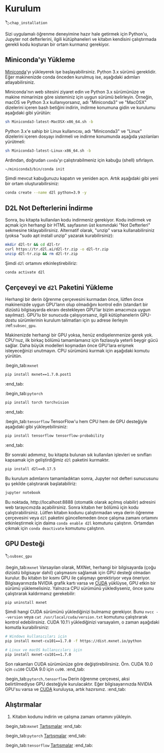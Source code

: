# Kurulum
:label:`chap_installation`

Sizi uygulamalı öğrenme deneyimine hazır hale getirmek için Python'u, Jupyter not defterlerini, ilgili kütüphaneleri ve kitabın kendisini çalıştırmada gerekli kodu koşturan bir ortam kurmanız gerekiyor.

## Miniconda'yı Yükleme

[Miniconda](https://conda.io/en/latest/miniconda.html)'yı yükleyerek işe başlayabilirsiniz.
Python 3.x sürümü gereklidir. Eğer makinenizde conda önceden kurulmuş ise, aşağıdaki adımları
atlayabilirsiniz. 

Miniconda'nın web sitesini ziyaret edin ve Python 3.x sürümünüze ve makine mimarinize göre sisteminiz için uygun sürümü belirleyin. Örneğin, macOS ve Python 3.x kullanıyorsanız, adı "Miniconda3" ve "MacOSX" dizelerini içeren bash betiğini indirin, indirme konumuna gidin ve kurulumu aşağıdaki gibi yürütün:

```bash
sh Miniconda3-latest-MacOSX-x86_64.sh -b
```

Python 3.x'e sahip bir Linux kullanıcısı, adı "Miniconda3" ve "Linux" dizelerini içeren dosyayı indirmeli ve indirme konumunda aşağıda yazılanları yürütmeli:

```bash
sh Miniconda3-latest-Linux-x86_64.sh -b
```

Ardından, doğrudan `conda`'yı çalıştırabilmeniz için kabuğu (shell) sıfırlayın.

```bash
~/miniconda3/bin/conda init
```

Şimdi mevcut kabuğunuzu kapatın ve yeniden açın. Artık aşağıdaki gibi yeni bir
ortam oluşturabilirsiniz:

```bash
conda create --name d2l python=3.9 -y
```


## D2L Not Defterlerini İndirme

Sonra, bu kitapta kullanılan kodu indirmeniz gerekiyor. Kodu indirmek ve açmak için
herhangi bir HTML sayfasının üst kısmındaki "Not Defterleri" sekmesine
tıklayabilirsiniz. Alternatif olarak, "unzip" varsa kullanabilirsiniz
(yoksa "sudo apt install unzip" yazarak kurabilirsiniz):

```bash
mkdir d2l-tr && cd d2l-tr
curl https://tr.d2l.ai/d2l-tr.zip -o d2l-tr.zip
unzip d2l-tr.zip && rm d2l-tr.zip
```

Şimdi `d2l` ortamını etkinleştirebiliriz:

```bash
conda activate d2l

```


## Çerçeveyi ve `d2l` Paketini Yükleme

Herhangi bir derin öğrenme çerçevesini kurmadan önce, lütfen önce makinenizde uygun GPU'ların olup olmadığını kontrol edin (standart bir dizüstü bilgisayarda ekranı destekleyen GPU'lar bizim amacımıza uygun sayılmaz). GPU'lu bir sunucuda çalışıyorsanız, ilgili kütüphanelerin GPU-dostu sürümlerinin kurulum talimatları için şu adrese ilerleyin :ref:`subsec_gpu`.

Makinenizde herhangi bir GPU yoksa, henüz endişelenmenize gerek yok. CPU'nuz, ilk birkaç bölümü tamamlamanız için fazlasıyla yeterli beygir gücü sağlar. Daha büyük modelleri koşmadan önce GPU'lara erişmek isteyeceğinizi unutmayın. CPU sürümünü kurmak için aşağıdaki komutu yürütün.

:begin_tab:`mxnet`

```bash
pip install mxnet==1.7.0.post1
```


:end_tab:


:begin_tab:`pytorch`

```bash
pip install torch torchvision
```


:end_tab:

:begin_tab:`tensorflow`
TensorFlow'u hem CPU hem de GPU desteğiyle aşağıdaki gibi yükleyebilirsiniz:

```bash
pip install tensorflow tensorflow-probability
```


:end_tab:


Bir sonraki adımımız, bu kitapta bulunan sık kullanılan işlevleri ve sınıfları kapsamak için geliştirdiğimiz `d2l` paketini kurmaktır.

```bash
pip install d2l==0.17.5
```

Bu kurulum adımlarını tamamladıktan sonra, Jupyter not defteri sunucusunu şu şekilde çalıştırarak başlatabiliriz:

```bash
jupyter notebook
```

Bu noktada, http://localhost:8888 (otomatik olarak açılmış olabilir) adresini
web tarayıcınızda açabilirsiniz. Sonra kitabın her bölümü için kodu çalıştırabilirsiniz.
Lütfen kitabın kodunu çalıştırmadan veya derin öğrenme çerçevesini veya `d2l`
paketini güncellemeden önce çalışma zamanı ortamını etkinleştirmek için daima
`conda enable d2l` komutunu çalıştırın. Ortamdan çıkmak için `conda deactivate` komutunu
çalıştırın.


## GPU Desteği
:label:`subsec_gpu`

:begin_tab:`mxnet`
Varsayılan olarak, MXNet, herhangi bir bilgisayarda (çoğu dizüstü bilgisayar dahil) çalışmasını sağlamak için GPU desteği olmadan kurulur. Bu kitabın bir kısmı GPU ile çalışmayı gerektiriyor veya öneriyor. Bilgisayarınızda NVIDIA grafik kartı varsa ve [CUDA](https://developer.nvidia.com/cuda-downloads) yüklüyse, GPU etkin bir sürümü yüklemelisiniz. Yalnızca CPU sürümünü yüklediyseniz, önce şunu çalıştırarak kaldırmanız gerekebilir:

```bash
pip uninstall mxnet
```


Şimdi hangi CUDA sürümünü yüklediğinizi bulmamız gerekiyor. 
Bunu `nvcc --version` veya `cat /usr/local/cuda/version.txt` komutunu çalıştırarak kontrol edebilirsiniz.
CUDA 10.1'i yüklediğinizi varsayalım, o zaman aşağıdaki komutla kurabilirsiniz:

```bash
# Windows kullanıcıları için
pip install mxnet-cu101==1.7.0 -f https://dist.mxnet.io/python

# Linux ve macOS kullanıcıları için
pip install mxnet-cu101==1.7.0
```

Son rakamları CUDA sürümünüze göre değiştirebilirsiniz. Örn. CUDA 10.0 için `cu100` CUDA 9.0 için `cu90`.
:end_tab:


:begin_tab:`pytorch,tensorflow`
Derin öğrenme çerçevesi, aksi belirtilmediyse GPU desteğiyle kurulacaktır. 
Eğer bilgisayarınızda NVIDIA GPU'su varsa ve [CUDA](https://developer.nvidia.com/cuda-downloads) kuruluysa, artık hazırsınız.
:end_tab:

## Alıştırmalar

1. Kitabın kodunu indirin ve çalışma zamanı ortamını yükleyin.

:begin_tab:`mxnet`
[Tartışmalar](https://discuss.d2l.ai/t/23)
:end_tab:

:begin_tab:`pytorch`
[Tartışmalar](https://discuss.d2l.ai/t/24)
:end_tab:

:begin_tab:`tensorflow`
[Tartışmalar](https://discuss.d2l.ai/t/436)
:end_tab:
